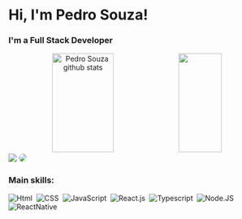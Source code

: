<h1>Hi, I'm Pedro Souza!</h1>

### I'm a Full Stack Developer
<div align="center">  
  <img width="49%" height="195px" src="https://github-readme-stats.vercel.app/api?username=PedroSzSantana&show_icons=true&count_private=true&hide_border=true&title_color=6495ED&icon_color=ffff&text_color=ffff&bg_color=0d1117" alt="Pedro Souza github stats" /> 
  <img width="41%" height="195px" src="https://github-readme-stats.vercel.app/api/top-langs/?username=PedroSzSantana&layout=compact&hide_border=true&title_color=6495ED&text_color=ffff&bg_color=0d1117" />
</div>

<div align="start"> 
<a href = "mailto:pedrosouza-s@hotmail.com"> <img src="https://img.shields.io/badge/Gmail-D14836?style=for-the-badge&logo=gmail&logoColor=white" target="_blank"></a>
<a href="https://www.linkedin.com/in/pedro-souza-3ab330226/" target="_blank"><img src="https://img.shields.io/badge/-LinkedIn-%230077B5?style=for-the-badge&logo=linkedin&logoColor=white" style="border-radius: 30px" target="_blank"></a> 
</div>

 ### Main skills:
![Html](https://img.shields.io/badge/HTML5-E34F26?style=for-the-badge&logo=html5&logoColor=white)&nbsp;
![CSS](https://img.shields.io/badge/CSS3-1572B6?style=for-the-badge&logo=css3&logoColor=white)&nbsp;
![JavaScript](https://img.shields.io/badge/JavaScript-323330?style=for-the-badge&logo=javascript&logoColor=F7DF1E)&nbsp;
![React.js](https://img.shields.io/badge/React-20232A?style=for-the-badge&logo=react&logoColor=61DAFB)&nbsp;
![Typescript](https://img.shields.io/badge/TypeScript-007ACC?style=for-the-badge&logo=typescript&logoColor=white)&nbsp;
![Node.JS](https://img.shields.io/badge/Node.js-339933?style=for-the-badge&logo=nodedotjs&logoColor=white)&nbsp;
![ReactNative](https://img.shields.io/badge/React_Native-20232A?style=for-the-badge&logo=react&logoColor=61DAFB)&nbsp;


  
